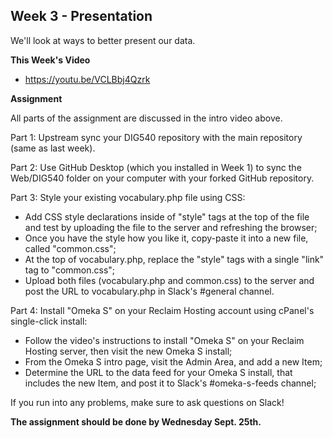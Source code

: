 ## Week 3 - Presentation

We'll look at ways to better present our data.

**This Week's Video**

- <https://youtu.be/VCLBbj4Qzrk>

**Assignment**

All parts of the assignment are discussed in the intro video above.

Part 1: Upstream sync your DIG540 repository with the main repository (same as last week).

Part 2: Use GitHub Desktop (which you installed in Week 1) to sync the Web/DIG540 folder on your computer with your forked GitHub repository.

Part 3: Style your existing vocabulary.php file using CSS:
- Add CSS style declarations inside of "style" tags at the top of the file and test by uploading the file to the server and refreshing the browser;
- Once you have the style how you like it, copy-paste it into a new file, called "common.css";
- At the top of vocabulary.php, replace the "style" tags with a single "link" tag to "common.css";
- Upload both files (vocabulary.php and common.css) to the server and post the URL to vocabulary.php in Slack's #general channel.

Part 4: Install "Omeka S" on your Reclaim Hosting account using cPanel's single-click install:
- Follow the video's instructions to install "Omeka S" on your Reclaim Hosting server, then visit the new Omeka S install;
- From the Omeka S intro page, visit the Admin Area, and add a new Item;
- Determine the URL to the data feed for your Omeka S install, that includes the new Item, and post it to Slack's #omeka-s-feeds channel;

If you run into any problems, make sure to ask questions on Slack!

**The assignment should be done by Wednesday Sept. 25th.**
